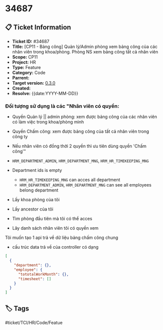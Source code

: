 # 34687

## 📋 Ticket Information

- **Ticket ID:** #34687
- **Title:** [CP11 - Bảng công] Quản lý/Admin phòng xem bảng công của các nhân viên trong khoa/phòng. Phòng NS xem bảng công tất cả nhân viên
- **Scope:** CP11
- **Project:** HR
- **Type:** Feature
- **Category:** Code
- **Parrent:**
- **Target version:** [0.3.0](../../release-note/0.3.0.md)
- **Created:**
- **Resolve:** {{date:YYYY-MM-DD}}

### Đối tượng sử dụng là các "Nhân viên có quyền:

- Quyền Quản lý || admin phòng: xem được bảng công của các nhân viên có làm việc trong khoa/phòng mình
- Quyền Chấm công: xem được bảng công của tất cả nhân viên trong công ty
- Nếu nhân viên có đồng thời 2 quyền thì ưu tiên dùng quyền 'Chấm công'"

- `HRM_DEPARTMENT_ADMIN`, `HRM_DEPARTMENT_MNG`, `HRM_HR_TIMEKEEPING_MNG`

- Department ids is empty
  - `HRM_HR_TIMEKEEPING_MNG` can acces all department
  - `HRM_DEPARTMENT_ADMIN`, `HRM_DEPARTMENT_MNG` can see all employees belong department

- Lấy khoa phòng của tôi
- Lấy ancestor của tôi
- Tìm phòng đầu tiên mà tôi có thể acces

- Lây danh sách nhân viên tôi có quyền xem

Tôi muốn tạo 1 api trả về dữ liệu bảng chấm công chung

- cấu trúc data trả về của controller có dạng

```json
[
  {
    "department": {},
    "employee": {
      "tototalWorkMonth": {},
      "timesheet": []
    }
  }
]
```

## 🏷️ Tags

#ticket/TCI/HR/Code/Featue
